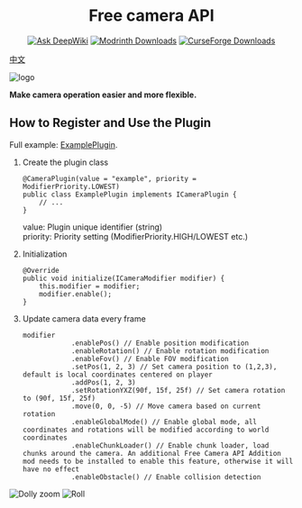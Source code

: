 <div style="text-align: center;">

# Free camera API

[![Ask DeepWiki](https://deepwiki.com/badge.svg)](https://deepwiki.com/AnECanSaiTin/Free-camera-API)
[![Modrinth Downloads](https://img.shields.io/modrinth/dt/KCR6bnbY?logo=modrinth)](https://modrinth.com/mod/free-camera-api)
[![CurseForge Downloads](https://img.shields.io/curseforge/dt/1091599?logo=curseforge)](https://www.curseforge.com/minecraft/mc-mods/free-camera-api)

</div>

[中文](README_ZH.md)

![logo](https://cdn.modrinth.com/data/KCR6bnbY/images/41d032a0a6bcfcf92ae30d7c2fa8d68f92ad752c.png)

**Make camera operation easier and more flexible.**
## How to Register and Use the Plugin

Full example: [ExamplePlugin](src/main/java/cn/anecansaitin/freecameraapi/ExamplePlugin.java).

1. Create the plugin class
    ```
    @CameraPlugin(value = "example", priority = ModifierPriority.LOWEST)
    public class ExamplePlugin implements ICameraPlugin {
        // ...
    }
    ```
   value: Plugin unique identifier (string)  
   priority: Priority setting (ModifierPriority.HIGH/LOWEST etc.)

2. Initialization
    ```
    @Override
    public void initialize(ICameraModifier modifier) {
        this.modifier = modifier;
        modifier.enable();
    }
    ```

3. Update camera data every frame
    ```
    modifier
                .enablePos() // Enable position modification
                .enableRotation() // Enable rotation modification
                .enableFov() // Enable FOV modification
                .setPos(1, 2, 3) // Set camera position to (1,2,3), default is local coordinates centered on player
                .addPos(1, 2, 3)
                .setRotationYXZ(90f, 15f, 25f) // Set camera rotation to (90f, 15f, 25f)
                .move(0, 0, -5) // Move camera based on current rotation
                .enableGlobalMode() // Enable global mode, all coordinates and rotations will be modified according to world coordinates
                .enableChunkLoader() // Enable chunk loader, load chunks around the camera. An additional Free Camera API Addition mod needs to be installed to enable this feature, otherwise it will have no effect
                .enableObstacle() // Enable collision detection
    ```

![Dolly zoom](https://cdn.modrinth.com/data/KCR6bnbY/images/0fd9ede2dfc1818fbb4638bbbf3bd6a0598df4bd.gif)
![Roll](https://cdn.modrinth.com/data/KCR6bnbY/images/ee51dcdae13dc4714e8f6f1faa7a5e127b2abba1.gif)
